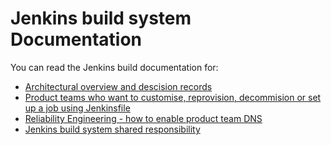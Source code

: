 # Jenkins build system Documentation

You can read the Jenkins build documentation for:

* [Architectural overview and descision records](architecture/README.md)
* [Product teams who want to customise, reprovision, decommision or set up a job using Jenkinsfile](docs_for_team/README.md)
* [Reliability Engineering - how to enable product team DNS](docs_for_re/README.md)
* [Jenkins build system shared responsibility](shared-responsibility-document.md)
